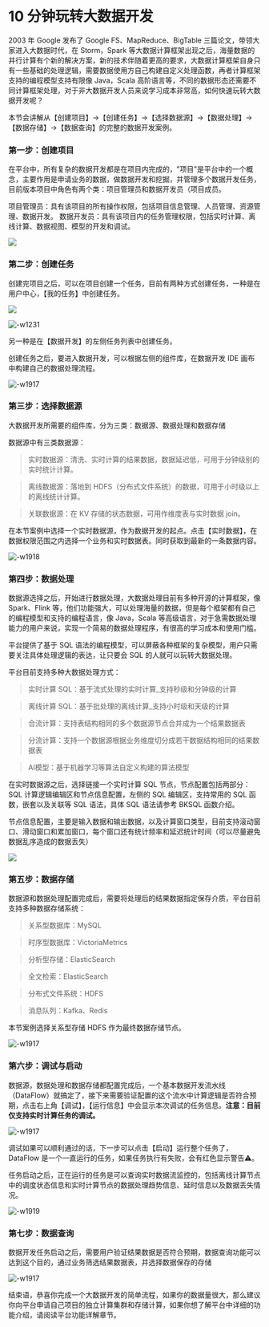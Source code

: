 # 10 分钟玩转大数据开发

2003 年 Google 发布了 Google FS、MapReduce、BigTable 三篇论文，带领大家进入大数据时代，在 Storm，Spark 等大数据计算框架出现之后，海量数据的并行计算有个新的解决方案，新的技术伴随着更高的要求，大数据计算框架自身只有一些基础的处理逻辑，需要数据使用方自己构建自定义处理函数，再者计算框架支持的编程模型支持有限像 Java，Scala 高阶语言等，不同的数据形态还需要不同计算框架处理，对于非大数据开发人员来说学习成本非常高，如何快速玩转大数据开发呢？

本节会讲解从【创建项目】->【创建任务】->【选择数据源】->【数据处理】->【数据存储】->【数据查询】的完整的数据开发案例。

### 第一步：创建项目

在平台中，所有复杂的数据开发都是在项目内完成的，"项目"是平台中的一个概念，主要作用是申请业务的数据，做数据开发和挖掘，并管理多个数据开发任务，目前版本项目中角色有两个类：项目管理员和数据开发员（项目成员。

项目管理员：具有该项目的所有操作权限，包括项目信息管理、人员管理、资源管理、数据开发。
数据开发员：具有该项目内的任务管理权限，包括实时计算、离线计算、数据视图、模型的开发和调试。

![](media/15873644574390.jpg)

### 第二步：创建任务

创建完项目之后，可以在项目创建一个任务，目前有两种方式创建任务，一种是在用户中心，【我的任务】中创建任务。

![](media/15873645187006.jpg)

![-w1231](media/15873745706741.jpg)



另一种是在【数据开发】的左侧任务列表中创建任务。

创建任务之后，要进入数据开发，可以根据左侧的组件库，在数据开发 IDE 画布中构建自己的数据处理流程。

![-w1917](media/15873646888712.jpg)

### 第三步：选择数据源

大数据开发所需要的组件库，分为三类：数据源、数据处理和数据存储

数据源中有三类数据源：

> 实时数据源：清洗、实时计算的结果数据，数据延迟低，可用于分钟级别的实时统计计算。

> 离线数据源：落地到 HDFS（分布式文件系统）的数据，可用于小时级以上的离线统计计算。

> 关联数据源：在 KV 存储的状态数据，可用作维度表与实时数据 join。

在本节案例中选择一个实时数据源，作为数据开发的起点。点击【实时数据】，在数据权限范围之内选择一个业务和实时数据表。同时获取到最新的一条数据内容。

![-w1918](media/15873649889247.jpg)

### 第四步：数据处理

数据源选择之后，开始进行数据处理，大数据处理目前有多种开源的计算框架，像 Spark、Flink 等，他们功能强大，可以处理海量的数据，但是每个框架都有自己的编程模型和支持的编程语言，像 Java，Scala 等高级语言，对于急需数据处理能力的用户来说，实现一个简易的数据处理程序，有很高的学习成本和使用门槛。

平台提供了基于 SQL 语法的编程模型，可以屏蔽各种框架的复杂模型，用户只需要关注具体处理逻辑的表达，让只要会 SQL 的人就可以玩转大数据处理。

平台目前支持多种大数据处理方式：

> 实时计算 SQL：基于流式处理的实时计算_支持秒级和分钟级的计算

> 离线计算 SQL：基于批处理的离线计算_支持小时级和天级的计算

> 合流计算：支持表结构相同的多个数据源节点合并成为一个结果数据表

> 分流计算：支持一个数据源根据业务维度切分成若干数据结构相同的结果数据表

> AI模型：基于机器学习等算法自定义构建的算法模型

在实时数据源之后，选择链接一个实时计算 SQL 节点，节点配置包括两部分：SQL 计算逻辑编辑区和节点信息配置，左侧的 SQL 编辑区，支持常用的 SQL 函数，嵌套以及关联等 SQL 语法，具体 SQL 语法请参考 BKSQL 函数介绍。

节点信息配置，主要是输入数据和输出数据，以及计算窗口类型，目前支持滚动窗口、滑动窗口和累加窗口，每个窗口还有统计频率和延迟统计时间（可以尽量避免数据乱序造成的数据丢失）

![](media/15873650522543.jpg)

### 第五步：数据存储

数据源和数据处理配置完成后，需要将处理后的结果数据指定保存介质，平台目前支持多种数据存储系统：

> 关系型数据库：MySQL

> 时序型数据库：VictoriaMetrics

> 分析型存储：ElasticSearch

> 全文检索：ElasticSearch

> 分布式文件系统：HDFS

> 消息队列：Kafka、Redis

本节案例选择关系型存储 HDFS 作为最终数据存储节点。

![-w1917](media/15873651918703.jpg)

### 第六步：调试与启动

数据源，数据处理和数据存储都配置完成后，一个基本数据开发流水线（DataFlow）就搞定了，接下来需要验证配置的这个流水中计算逻辑是否符合预期，点击右上角【调试】，【运行信息】中会显示本次调试的任务信息。**注意：目前仅支持实时计算任务的调试。**

![-w1917](media/15873652794494.jpg)

调试如果可以顺利通过的话，下一步可以点击【启动】运行整个任务了，DataFlow 是一个一直运行的任务，如果任务执行有失败，会有红色显示警告⚠️。

任务启动之后，正在运行的任务是可以查询实时数据流监控的，包括离线计算节点中的调度状态信息和实时计算节点的数据处理趋势信息、延时信息以及数据丢失情况。

![-w1919](media/15873660850762.jpg)

### 第七步：数据查询

数据开发任务启动之后，需要用户验证结果数据是否符合预期，数据查询功能可以达到这个目的，通过业务筛选结果数据表，并选择数据保存的存储

![-w1917](media/15873662263534.jpg)

结束语，恭喜你完成一个大数据开发的简单流程，如果你的数据量很大，那么建议你向平台申请自己项目的独立计算集群和存储计算，如果你想了解平台中详细的功能介绍，请阅读平台功能详解章节。





